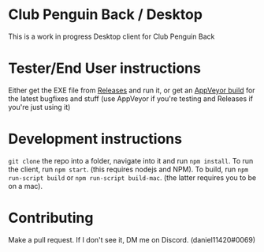 # Club Penguin Back / Desktop
This is a work in progress Desktop client for Club Penguin Back

# Tester/End User instructions
Either get the EXE file from [Releases](https://github.com/cpback/desktop/releases) and run it, or get an [AppVeyor build](https://ci.appveyor.com/project/daniel11420/backdesktop/build/artifacts) for the latest bugfixes and stuff (use AppVeyor if you're testing and Releases if you're just using it)

# Development instructions
`git clone` the repo into a folder, navigate into it and run `npm install`. To run the client, run `npm start`. (this requires nodejs and NPM). To build, run `npm run-script build` or `npm run-script build-mac`. (the latter requires you to be on a mac).

# Contributing
Make a pull request. If I don't see it, DM me on Discord. (daniel11420#0069)
